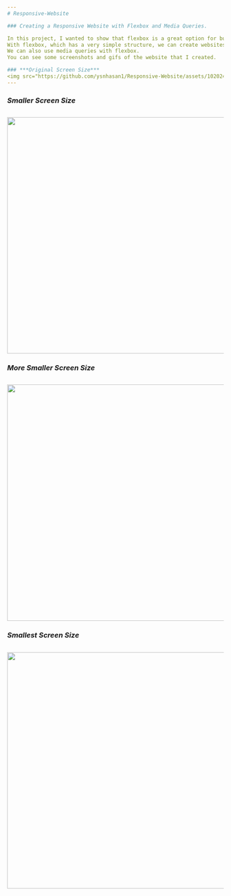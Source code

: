 ```yaml
---
# Responsive-Website

### Creating a Responsive Website with Flexbox and Media Queries.

In this project, I wanted to show that flexbox is a great option for building responsive website.
With flexbox, which has a very simple structure, we can create websites and make them responsive to different screen sizes.
We can also use media queries with flexbox.
You can see some screenshots and gifs of the website that I created.

### ***Original Screen Size***
<img src="https://github.com/ysnhasan1/Responsive-Website/assets/102024926/a5988526-a365-41f5-a098-e2cccc2c8837" height="550"><br />
---
```

### ***Smaller Screen Size***
<img src="https://github.com/ysnhasan1/Responsive-Website/assets/102024926/10ccfae4-9843-41d7-9f92-cad9e046701e" height="550"><br />
---
### ***More Smaller Screen Size***
<img src="https://github.com/ysnhasan1/Responsive-Website/assets/102024926/e99d1761-160d-43e3-9070-baa52579a207" height="550"><br />
---
### ***Smallest Screen Size***
<img src="https://github.com/ysnhasan1/Responsive-Website/assets/102024926/6d45a435-9457-4403-8b58-284974ecac8f" height="550"><br />
---
